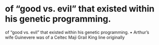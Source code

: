 # of “good vs. evil” that existed within his genetic programming.

of “good vs. evil” that existed within his genetic programming.
• Arthur’s wife Guinevere was of a Celtec Maji Grail King line originally